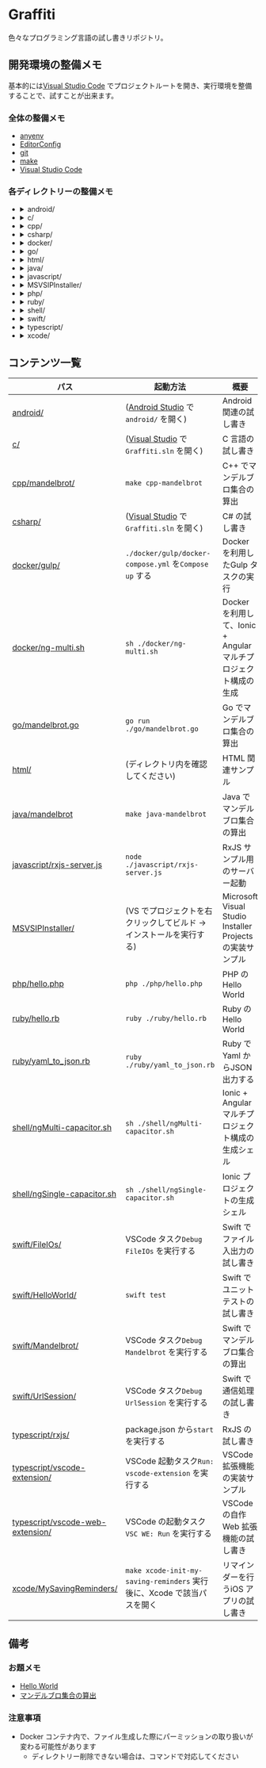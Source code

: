 # Graffiti
色々なプログラミング言語の試し書きリポジトリ。

## 開発環境の整備メモ
基本的には[Visual Studio Code] でプロジェクトルートを開き、実行環境を整備することで、試すことが出来ます。

### 全体の整備メモ
* [anyenv](https://github.com/anyenv/anyenv)
* [EditorConfig](https://editorconfig.org/)
* [git](https://git-scm.com/)
* [make](https://www.gnu.org/software/make/manual/make.html)
* [Visual Studio Code]

### 各ディレクトリーの整備メモ
* <details>
    <summary>android/</summary>

    1. (任意) [JetBrains Toolbox App](https://www.jetbrains.com/ja-jp/toolbox-app/) をインストールする
    2. [Android Studio] をインストールする
        * 手順1 を実行した場合は、そのツールからインストールする
  </details>
* <details>
    <summary>c/</summary>

    * Windows
        1. [Visual Studio] をインストールする
  </details>
* <details>
    <summary>cpp/</summary>

    * Docker
        1. VSCode タスク`C++: edit in docker` を実行する
    * macOS, WSL(Ubuntu)
        1. g++ をインストールする
        2. https://code.visualstudio.com/docs/languages/cpp に従ってセットアップする
  </details>
* <details>
    <summary>csharp/</summary>

    * 全般
        1. [dotnet](https://dotnet.microsoft.com/ja-jp/) をインストールする
        2. https://code.visualstudio.com/docs/languages/csharp に従ってセットアップする
    * Windows
        1. [Visual Studio] をインストールする
  </details>
* <details>
    <summary>docker/</summary>

    1. [Docker](https://dotnet.microsoft.com/ja-jp/) をインストールする
    2. https://code.visualstudio.com/docs/containers/overview に従ってセットアップする
  </details>
* <details>
    <summary>go/</summary>

    * 全般
        1. (任意) [goenv](https://github.com/go-nv/goenv) をインストールする
        2. [Go 言語](https://go.dev/) をインストールする
            * バージョンは[.go-version](./go-version) を参照してください
        3. https://code.visualstudio.com/docs/languages/go に従ってセットアップする
    * Docker
        1. VSCode タスク`Go: edit in docker` を実行する
  </details>
* <details>
    <summary>html/</summary>

    WEB ブラウザをインストールする。
  </details>
* <details>
    <summary>java/</summary>

    1. (任意) [jenv](https://github.com/jenv/jenv) をインストールする
    2. [java](https://www.java.com/ja/) をインストールする
        * バージョンは[.java-version](./.java-version) を参照してください
        * (任意) jenv で入手したものを登録し、切り替える
    3. https://code.visualstudio.com/docs/languages/java に従ってセットアップする
  </details>
* <details>
    <summary>javascript/</summary>

    1. (任意) [nodenv] をインストールする
    2. [Node.js] をインストールする
        * バージョンは[.node-version](./.node-version) を参照してください
    3. `npm ci` を実行する
  </details>
* <details>
    <summary>MSVSIPInstaller/</summary>

    * Windows
        1. [Visual Studio] をインストールする
        2. [Microsoft Visual Studio Installer Projects 2022](https://marketplace.visualstudio.com/items?itemName=VisualStudioClient.MicrosoftVisualStudio2022InstallerProjects) をインストールする
  </details>
* <details>
    <summary>php/</summary>

    1. (任意) [phpenv](https://github.com/phpenv/phpenv) をインストールする
    2. [PHP](https://www.php.net/) をインストールする
        * バージョンは[.php-version](./.php-version) を参照してください
  </details>
* <details>
    <summary>ruby/</summary>

    * 全般
        1. (任意) [rbnv](https://github.com/rbenv/rbenv) をインストールする
        2. [Ruby](https://www.ruby-lang.org/ja/) をインストールする
            * バージョンは[.ruby-version](./.ruby-version) を参照してください
        3. https://code.visualstudio.com/docs/languages/ruby に従ってセットアップする
    * Docker
        1. VSCode タスク`Ruby: edit in docker` を実行する
  </details>
* <details>
    <summary>shell/</summary>

    shell を実行できる環境で試してください。
  </details>
* <details>
    <summary>swift/</summary>

    1. [Swift](https://www.swift.org/) をインストールする
        * バージョンは[.swift-version](./.swift-version) を参照してください
    2. https://marketplace.visualstudio.com/items?itemName=sswg.swift-lang に従ってセットアップする
  </details>
* <details>
    <summary>typescript/</summary>

    1. (任意) [nodenv] をインストールする
    2. [Node.js] をインストールする
        * バージョンは[.node-version](./.node-version) を参照してください
    3. `npm ci` を実行する
  </details>
* <details>
    <summary>xcode/</summary>

    * macOS
        1. [Xcode](https://developer.apple.com/documentation/xcode) をインストールする
  </details>



## コンテンツ一覧
パス | 起動方法 | 概要
--- | --- | ---
[android/](./android/) | ([Android Studio] で`android/` を開く) | Android 関連の試し書き
[c/](./c/) | ([Visual Studio] で`Graffiti.sln` を開く) | C 言語の試し書き
[cpp/mandelbrot/](./cpp/mandelbrot/) | `make cpp-mandelbrot` | C++ でマンデルブロ集合の算出
[csharp/](./csharp/) | ([Visual Studio] で`Graffiti.sln` を開く) | C# の試し書き
[docker/gulp/](./docker/gulp/) | `./docker/gulp/docker-compose.yml` を`Compose up` する | Docker を利用したGulp タスクの実行
[docker/ng-multi.sh](./docker/ng-multi.sh) | `sh ./docker/ng-multi.sh` | Docker を利用して、Ionic + Angular マルチプロジェクト構成の生成
[go/mandelbrot.go](./go/mandelbrot.go) | `go run ./go/mandelbrot.go` | Go でマンデルブロ集合の算出
[html/](./html/) | (ディレクトリ内を確認してください) | HTML 関連サンプル
[java/mandelbrot](./java/mandelbrot/) | `make java-mandelbrot` | Java でマンデルブロ集合の算出
[javascript/rxjs-server.js](./javascript/rxjs-server.js) | `node ./javascript/rxjs-server.js` | RxJS サンプル用のサーバー起動
[MSVSIPInstaller/](./MSVSIPInstaller/) | (VS でプロジェクトを右クリックしてビルド → インストールを実行する) | Microsoft Visual Studio Installer Projects の実装サンプル
[php/hello.php](./php/hello.php) | `php ./php/hello.php` | PHP のHello World
[ruby/hello.rb](./ruby/hello.rb) | `ruby ./ruby/hello.rb` | Ruby のHello World
[ruby/yaml_to_json.rb](./ruby/yaml_to_json.rb) | `ruby ./ruby/yaml_to_json.rb` | Ruby でYaml からJSON 出力する
[shell/ngMulti-capacitor.sh](./shell/ngMulti-capacitor.sh) | `sh ./shell/ngMulti-capacitor.sh` | Ionic + Angular マルチプロジェクト構成の生成シェル
[shell/ngSingle-capacitor.sh](./shell/ngSingle-capacitor.sh) | `sh ./shell/ngSingle-capacitor.sh` | Ionic プロジェクトの生成シェル
[swift/FileIOs/](./swift/FileIOs/) | VSCode タスク`Debug FileIOs` を実行する | Swift でファイル入出力の試し書き
[swift/HelloWorld/](./swift/HelloWorld/) | `swift test` | Swift でユニットテストの試し書き
[swift/Mandelbrot/](./swift/Mandelbrot/) | VSCode タスク`Debug Mandelbrot` を実行する | Swift でマンデルブロ集合の算出
[swift/UrlSession/](./swift/UrlSession/) | VSCode タスク`Debug UrlSession` を実行する | Swift で通信処理の試し書き
[typescript/rxjs/](./typescript/rxjs/) | package.json から`start` を実行する | RxJS の試し書き
[typescript/vscode-extension/](./typescript/vscode-extension/) | VSCode 起動タスク`Run: vscode-extension` を実行する | VSCode 拡張機能の実装サンプル
[typescript/vscode-web-extension/](./typescript/vscode-web-extension/) | VSCode の起動タスク`VSC WE: Run` を実行する | VSCode の自作Web 拡張機能の試し書き
[xcode/MySavingReminders/](./xcode/MySavingReminders/) | `make xcode-init-my-saving-reminders` 実行後に、Xcode で該当パスを開く | リマインダーを行うiOS アプリの試し書き



## 備考
### お題メモ
* [Hello World](./docs/hello_world.md)
* [マンデルブロ集合の算出](./docs/mandelbrot.md)

### 注意事項
* Docker コンテナ内で、ファイル生成した際にパーミッションの取り扱いが変わる可能性があります
    * ディレクトリー削除できない場合は、コマンドで対応してください



[Android Studio]: https://developer.android.com/studio
[Node.js]: https://nodejs.org/ja
[nodenv]: https://github.com/nodenv/nodenv
[Visual Studio]: https://visualstudio.microsoft.com/
[Visual Studio Code]: https://code.visualstudio.com/
